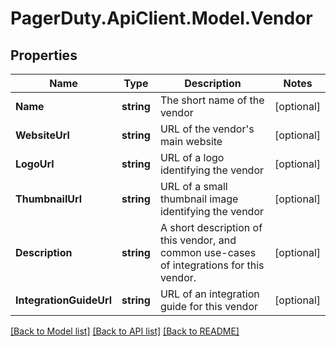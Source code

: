 # PagerDuty.ApiClient.Model.Vendor
## Properties

Name | Type | Description | Notes
------------ | ------------- | ------------- | -------------
**Name** | **string** | The short name of the vendor | [optional] 
**WebsiteUrl** | **string** | URL of the vendor&#x27;s main website | [optional] 
**LogoUrl** | **string** | URL of a logo identifying the vendor | [optional] 
**ThumbnailUrl** | **string** | URL of a small thumbnail image identifying the vendor | [optional] 
**Description** | **string** | A short description of this vendor, and common use-cases of integrations for this vendor. | [optional] 
**IntegrationGuideUrl** | **string** | URL of an integration guide for this vendor | [optional] 

[[Back to Model list]](../README.md#documentation-for-models) [[Back to API list]](../README.md#documentation-for-api-endpoints) [[Back to README]](../README.md)

